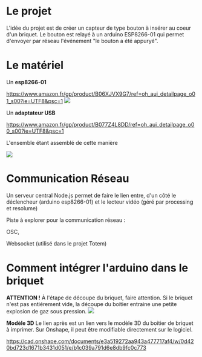 # Le projet

L'idée du projet est de créer un capteur de type bouton à insérer au coeur d'un briquet. Le bouton est relayé à un arduino ESP8266-01 qui permet d'envoyer par réseau l'événement "le bouton a été appuryé".

# Le matériel
Un **esp8266-01**

https://www.amazon.fr/gp/product/B06XJVX9G7/ref=oh_aui_detailpage_o01_s00?ie=UTF8&psc=1
![](https://jpralves.net/img/mcb/esp_pinout_55.png)

Un **adaptateur USB**

https://www.amazon.fr/gp/product/B077Z4L8DD/ref=oh_aui_detailpage_o00_s00?ie=UTF8&psc=1

L'ensemble étant assemblé de cette manière

![](https://i.pinimg.com/originals/ce/3e/0b/ce3e0ba31f28c2d312614c087a0d944b.jpg)

# Communication Réseau

Un serveur central Node.js permet de faire le lien entre, d'un côté le déclencheur (arduino esp8266-01) et le lecteur vidéo (géré par processing et resolume)

Piste à explorer pour la communication réseau :

OSC,

Websocket (utilisé dans le projet Totem)

# Comment intégrer l'arduino dans le briquet
**ATTENTION !** 
À l'étape de découpe du briquet, faire attention. Si le briquet n'est pas entiérement vide, la découpe du boitier entraine une petite explosion de gaz sous pression. 
![](https://github.com/ACCOLAB/Gestographie/blob/master/Feu!/Capteur%20Briquet/Archives_Images/Briquet%20Coupe.jpg)

**Modèle 3D**
Le lien après est un lien vers le modèle 3D du boitier de briquet à imprimer. Sur Onshape, il peut être modifiable directement sur le logiciel.

https://cad.onshape.com/documents/e3a519272aa943a477717af4/w/0d420bd723d1671b3431d051/e/b1c039a791d6e8db9fc0c773
